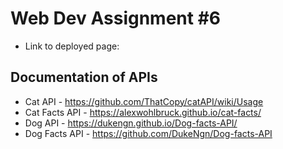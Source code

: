 # Web Dev Assignment #6
- Link to deployed page:

## Documentation of APIs
- Cat API - https://github.com/ThatCopy/catAPI/wiki/Usage
- Cat Facts API - https://alexwohlbruck.github.io/cat-facts/
- Dog API - https://dukengn.github.io/Dog-facts-API/
- Dog Facts API - https://github.com/DukeNgn/Dog-facts-API
